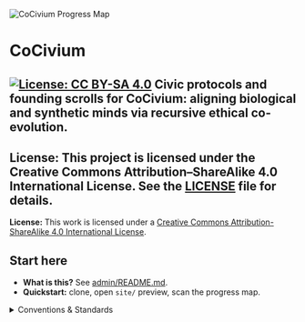 ![CoCivium Progress Map](site/assets/progress_map_v0.svg)

# CoCivium
[![License: CC BY-SA 4.0](https://img.shields.io/badge/License-CC_BY--SA_4.0-lightgrey.svg)](https://creativecommons.org/licenses/by-sa/4.0/)
Civic protocols and founding scrolls for CoCivium: aligning biological and synthetic minds via recursive ethical co-evolution.
---
**License:** This project is licensed under the Creative Commons Attribution–ShareAlike 4.0 International License. See the [LICENSE](LICENSE) file for details.
---
**License:** This work is licensed under a [Creative Commons Attribution-ShareAlike 4.0 International License](https://creativecommons.org/licenses/by-sa/4.0/).

<!-- START-HERE -->
## Start here
- **What is this?** See [admin/README.md](admin/README.md).
- **Quickstart:** clone, open `site/` preview, scan the progress map.

<details><summary>Conventions & Standards</summary>

See [meta/Doc_Headers_Footers.md](meta/Doc_Headers_Footers.md) and [meta/ONEBLOCK_Spec.md](meta/ONEBLOCK_Spec.md).

</details>


<!-- ci: register on main 20250810T191652Z -->
